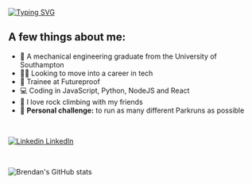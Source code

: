[![Typing SVG](https://readme-typing-svg.demolab.com?font=Fira+Code&weight=500&pause=1000&color=4078C0&width=435&lines=Hi+my+name+is+Brendan)](https://git.io/typing-svg)

## A few things about me:
- 📖 A mechanical engineering graduate from the University of Southampton
- 🧑‍💻 Looking to move into a career in tech
- 📑 Trainee at Futureproof 
- 💻 Coding in JavaScript, Python, NodeJS and React
- 🧗 I love rock climbing with my friends
- 🏃 **Personal challenge:** to run as many different Parkruns as possible

<br>

[![Linkedin](https://i.stack.imgur.com/gVE0j.png) LinkedIn](https://www.linkedin.com/in/brendan-joseph-geoghegan-b03224252/)

<br>

![Brendan's GitHub stats](https://github-readme-stats.vercel.app/api?username=Brendan-Geoghegan&hide=contribs,prs&theme=github_dark)


